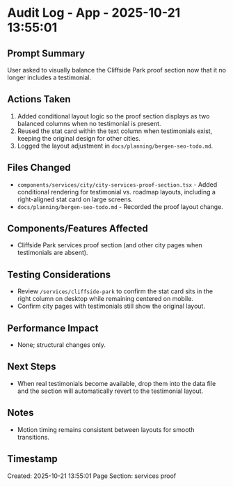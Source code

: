 # Audit Log - App - 2025-10-21 13:55:01

## Prompt Summary

User asked to visually balance the Cliffside Park proof section now that it no longer includes a testimonial.

## Actions Taken

1. Added conditional layout logic so the proof section displays as two balanced columns when no testimonial is present.
2. Reused the stat card within the text column when testimonials exist, keeping the original design for other cities.
3. Logged the layout adjustment in `docs/planning/bergen-seo-todo.md`.

## Files Changed

- `components/services/city/city-services-proof-section.tsx` - Added conditional rendering for testimonial vs. roadmap layouts, including a right-aligned stat card on large screens.
- `docs/planning/bergen-seo-todo.md` - Recorded the proof layout change.

## Components/Features Affected

- Cliffside Park services proof section (and other city pages when testimonials are absent).

## Testing Considerations

- Review `/services/cliffside-park` to confirm the stat card sits in the right column on desktop while remaining centered on mobile.
- Confirm city pages with testimonials still show the original layout.

## Performance Impact

- None; structural changes only.

## Next Steps

- When real testimonials become available, drop them into the data file and the section will automatically revert to the testimonial layout.

## Notes

- Motion timing remains consistent between layouts for smooth transitions.

## Timestamp

Created: 2025-10-21 13:55:01
Page Section: services proof
